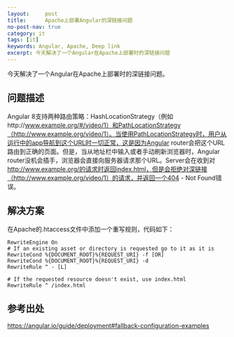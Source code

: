 ```yaml
---
layout:     post
title:      Apache上部署Angular的深链接问题
no-post-nav: true
category: it
tags: [it]
keywords: Angular, Apache, Deep link
excerpt: 今天解决了一个Angular在Apache上部署时的深链接问题
---
```


今天解决了一个Angular在Apache上部署时的深链接问题。

## 问题描述

Angular 8支持两种路由策略：HashLocationStrategy（例如http://www.example.org/#/video/1）和PathLocationStrategy（http://www.example.org/video/1）。当使用PathLocationStrategy时，用户从运行中的app导航到这个URL时一切正常，这是因为Angular router会把这个URL路由到正确的页面。但是，当从地址栏中输入或者手动刷新浏览器时，Angular router没机会插手，浏览器会直接向服务器请求那个URL。Server会在收到对 http://www.example.org/的请求时返回index.html，但是会拒绝对深链接（http://www.example.org/video/1）的请求，并返回一个404 - Not Found错误。

## 解决方案

在Apache的.htaccess文件中添加一个重写规则，代码如下：

```
RewriteEngine On
# If an existing asset or directory is requested go to it as it is
RewriteCond %{DOCUMENT_ROOT}%{REQUEST_URI} -f [OR]
RewriteCond %{DOCUMENT_ROOT}%{REQUEST_URI} -d
RewriteRule ^ - [L]

# If the requested resource doesn't exist, use index.html
RewriteRule ^ /index.html
```

## 参考出处

https://angular.io/guide/deployment#fallback-configuration-examples
